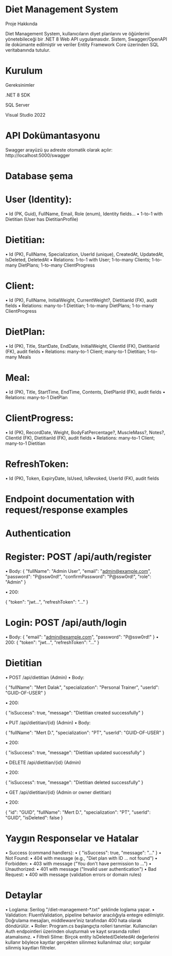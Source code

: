 # Diet Management System

Proje Hakkında

Diet Management System, kullanıcıların diyet planlarını ve öğünlerini yönetebileceği bir .NET 8 Web API uygulamasıdır.
Sistem, Swagger/OpenAPI ile dokümante edilmiştir ve veriler Entity Framework Core üzerinden SQL veritabanında tutulur.

# Kurulum
Gereksinimler

.NET 8 SDK

SQL Server 

Visual Studio 2022

# API Dokümantasyonu

Swagger arayüzü şu adreste otomatik olarak açılır: http://localhost:5000/swagger

# Database şema 

# User (Identity):
•	Id (PK, Guid), FullName, Email, Role (enum), Identity fields...
•	1-to-1 with Dietitian (User has DietitianProfile)
# Dietitian:
•	Id (PK), FullName, Specialization, UserId (unique), CreatedAt, UpdatedAt, IsDeleted, DeletedAt
•	Relations: 1-to-1 with User; 1-to-many Clients; 1-to-many DietPlans; 1-to-many ClientProgress
# Client:
•	Id (PK), FullName, InitialWeight, CurrentWeight?, DietitianId (FK), audit fields
•	Relations: many-to-1 Dietitian; 1-to-many DietPlans; 1-to-many ClientProgress
# DietPlan:
•	Id (PK), Title, StartDate, EndDate, InitialWeight, ClientId (FK), DietitianId (FK), audit fields
•	Relations: many-to-1 Client; many-to-1 Dietitian; 1-to-many Meals
# Meal:
•	Id (PK), Title, StartTime, EndTime, Contents, DietPlanId (FK), audit fields
•	Relations: many-to-1 DietPlan
# ClientProgress:
•	Id (PK), RecordDate, Weight, BodyFatPercentage?, MuscleMass?, Notes?, ClientId (FK), DietitianId (FK), audit fields
•	Relations: many-to-1 Client; many-to-1 Dietitian
# RefreshToken:
•	Id (PK), Token, ExpiryDate, IsUsed, IsRevoked, UserId (FK), audit fields

# Endpoint documentation with request/response examples
# Authentication
# Register: POST /api/auth/register
•	Body:
    {
      "fullName": "Admin User",
      "email": "admin@example.com",
      "password": "P@ssw0rd!",
      "confirmPassword": "P@ssw0rd!",
      "role": "Admin"
    }

  •	200:

  { "token": "jwt...", "refreshToken": "..." }

# Login: POST /api/auth/login
•	Body:
  { "email": "admin@example.com", "password": "P@ssw0rd!" }
  •	200:
  { "token": "jwt...", "refreshToken": "..." }
# Dietitian 
•	POST /api/dietitian (Admin)
  •	Body:
  
  { "fullName": "Mert Dalak", "specialization": "Personal Trainer", "userId": "GUID-OF-USER" }
  
  •	200:
  
  { "isSuccess": true, "message": "Dietitian created successfully" }
  
•	PUT /api/dietitian/{id} (Admin)
  •	Body:
  
  { "fullName": "Mert D.", "specialization": "PT", "userId": "GUID-OF-USER" }
  
  •	200:
  
  { "isSuccess": true, "message": "Dietitian updated successfully" }
  
•	DELETE /api/dietitian/{id} (Admin)

  •	200:
  
  { "isSuccess": true, "message": "Dietitian deleted successfully" }
  
•	GET /api/dietitian/{id} (Admin or owner dietitian)

  •	200:
  
  { "id": "GUID", "fullName": "Mert D.", "specialization": "PT", "userId": "GUID", "isDeleted": false }
  


# Yaygın Responselar ve Hatalar

•	Success (command handlers):
•	{ "isSuccess": true, "message": "..." }
•	Not Found:
•	404 with message (e.g., "Diet plan with ID ... not found")
•	Forbidden:
•	403 with message ("You don't have permission to ...")
•	Unauthorized:
•	401 with message ("Invalid user authentication")
•	Bad Request:
•	400 with message (validation errors or domain rules)

# Detaylar
•	Loglama: Serilog "/diet-management-*.txt" şeklinde loglama yapar.
•	Validation: FluentValidation, pipeline behavior aracılığıyla entegre edilmiştir. Doğrulama mesajları, middleware’iniz tarafından 400 hata olarak döndürülür.
•	Roller: Program.cs başlangıçta rolleri tanımlar. Kullanıcıları Auth endpointleri üzerinden oluşturmalı ve kayıt sırasında rolleri atamalısınız.
•	Filtreli Silme: Birçok entity IsDeleted/DeletedAt değerlerini kullanır böylece kayıtlar gerçekten silinmez kullanılmaz olur; sorgular silinmiş kayıtları filtreler.
  

  

  
